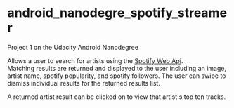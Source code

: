 # android_nanodegre_spotify_streamer
Project 1 on the Udacity Android Nanodegree

Allows a user to search for artists using the [Spotify Web Api](https://developer.spotify.com/web-api/).  
Matching results are returned and displayed to the user including an image, artist name, spotify popularity, and spotify followers.
The user can swipe to dismiss individual results for the returned results list.

A returned artist result can be clicked on to view that artist's top ten tracks.
